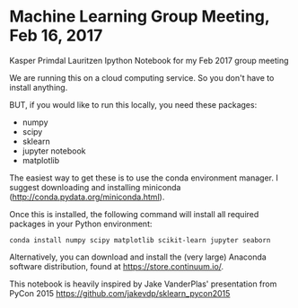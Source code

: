 # Machine Learning Group Meeting, Feb 16, 2017
Kasper Primdal Lauritzen
Ipython Notebook for my Feb 2017 group meeting

We are running this on a cloud computing service. So you don't have to install anything. 

BUT, if you would like to run this locally, you need these packages:

- numpy
- scipy
- sklearn
- jupyter notebook
- matplotlib

The easiest way to get these is to use the conda environment manager. 
I suggest downloading and installing miniconda (http://conda.pydata.org/miniconda.html).

Once this is installed, the following command will install all required packages in your Python environment:

`conda install numpy scipy matplotlib scikit-learn jupyter seaborn`

Alternatively, you can download and install the (very large) Anaconda software distribution, found at https://store.continuum.io/.

This notebook is heavily inspired by Jake VanderPlas' presentation from PyCon 2015
https://github.com/jakevdp/sklearn_pycon2015
